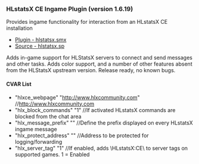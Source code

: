 ### HLstatsX CE Ingame Plugin (version 1.6.19)
Provides ingame functionality for interaction from an HLstatsX CE installation

 * [Plugin - hlstatsx.smx](plugins/hlstatsx.smx?raw=true)
 * [Source - hlstatsx.sp](scripting/hlstatsx.sp)

Adds in-game support for HLStatsX servers to connect and send messages and other tasks. Adds color support, and a number of other features absent from the HLStatsX upstream version. Release ready, no known bugs.

#### CVAR List
 * "hlxce_webpage" "http://www.hlxcommunity.com" //http://www.hlxcommunity.com
 * "hlx_block_commands" "1" //If activated HLstatsX commands are blocked from the chat area
 * "hlx_message_prefix" "" //Define the prefix displayed on every HLstatsX ingame message
 * "hlx_protect_address" "" //Address to be protected for logging/forwarding
 * "hlx_server_tag" "1" //If enabled, adds \HLstatsX:CE\ to server tags on supported games. 1 = Enabled

